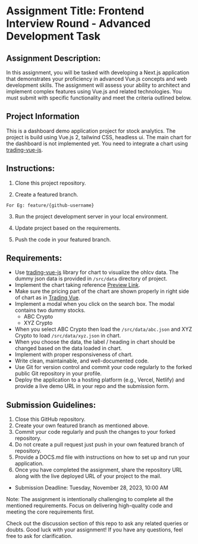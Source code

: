 # Assignment Title: Frontend Interview Round - Advanced Development Task

## Assignment Description:

In this assignment, you will be tasked with developing a Next.js application that demonstrates your proficiency in advanced Vue.js concepts and web development skills. The assignment will assess your ability to architect and implement complex features using Vue.js and related technologies. You must submit with specific functionality and meet the criteria outlined below.

## Project Information

This is a dashboard demo application project for stock analytics. The project is build using Vue.js 2, tailwind CSS, headless ui. The main chart for the dashboard is not implemented yet. You need to integrate a chart using [trading-vue-js](https://github.com/tvjsx/trading-vue-js).

## Instructions:

1. Clone this project repository.

2. Create a featured branch.

```
For Eg: feature/{github-username}
```

3. Run the project development server in your local environment.

4. Update project based on the requirements.

5. Push the code in your featured branch.

## Requirements:

- Use [trading-vue-js](https://github.com/tvjsx/trading-vue-js) library for chart to visualize the ohlcv data. The dummy json data is provided in `/src/data` directory of project.
- Implement the chart taking reference [Preview Link](https://ypred-dashboard-vue.vercel.app/).
- Make sure the pricing part of the chart are shown properly in right side of chart as in [Trading Vue](https://tvjsx.github.io/trading-vue-demo/).
- Implement a modal when you click on the search box. The modal contains two dummy stocks.
  - ABC Crypto
  - XYZ Crypto
- When you select ABC Crypto then load the `/src/data/abc.json` and XYZ Crypto to load `/src/data/xyz.json` in chart.
- When you choose the data, the label / heading in chart should be changed based on the data loaded in chart.
- Implement with proper responsiveness of chart.
- Write clean, maintainable, and well-documented code.
- Use Git for version control and commit your code regularly to the forked public Git repository in your profile.
- Deploy the application to a hosting platform (e.g., Vercel, Netlify) and provide a live demo URL in your repo and the submission form.

## Submission Guidelines:

1. Close this GitHub repository.
2. Create your own featured branch as mentioned above.
3. Commit your code regularly and push the changes to your forked repository.
4. Do not create a pull request just push in your own featured branch of repository.
5. Provide a DOCS.md file with instructions on how to set up and run your application.
6. Once you have completed the assignment, share the repository URL along with the live deployed URL of your project to the mail.

- Submission Deadline: Tuesday, November 28, 2023, 10:00 AM

Note: The assignment is intentionally challenging to complete all the mentioned requirements. Focus on delivering high-quality code and meeting the core requirements first.

Check out the discussion section of this repo to ask any related queries or doubts.
Good luck with your assignment! If you have any questions, feel free to ask for clarification.
